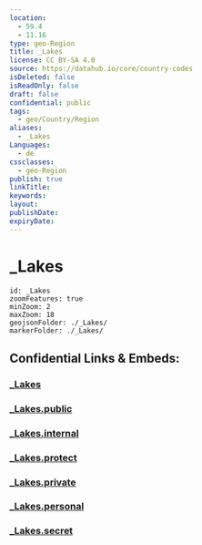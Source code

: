 ```yaml
---
location:
  - 59.4
  - 11.16
type: geo-Region
title: _Lakes
license: CC BY-SA 4.0
source: https://datahub.io/core/country-codes
isDeleted: false
isReadOnly: false
draft: false
confidential: public
tags:
  - geo/Country/Region
aliases:
  - _Lakes
Languages:
  - de
cssclasses:
  - geo-Region
publish: true
linkTitle:
keywords:
layout:
publishDate:
expiryDate:
---
```


# _Lakes

```leaflet
id: _Lakes
zoomFeatures: true 
minZoom: 2 
maxZoom: 18
geojsonFolder: ./_Lakes/
markerFolder: ./_Lakes/
```


## Confidential Links & Embeds: 

### [_Lakes](/_Standards/Earth/Continent/Europe/Europe~North/Norway/Counties~Norway/Østfold/_Lakes.md) 

### [_Lakes.public](/_public/Earth/Continent/Europe/Europe~North/Norway/Counties~Norway/Østfold/_Lakes.public.md) 

### [_Lakes.internal](/_internal/Earth/Continent/Europe/Europe~North/Norway/Counties~Norway/Østfold/_Lakes.internal.md) 

### [_Lakes.protect](/_protect/Earth/Continent/Europe/Europe~North/Norway/Counties~Norway/Østfold/_Lakes.protect.md) 

### [_Lakes.private](/_private/Earth/Continent/Europe/Europe~North/Norway/Counties~Norway/Østfold/_Lakes.private.md) 

### [_Lakes.personal](/_personal/Earth/Continent/Europe/Europe~North/Norway/Counties~Norway/Østfold/_Lakes.personal.md) 

### [_Lakes.secret](/_secret/Earth/Continent/Europe/Europe~North/Norway/Counties~Norway/Østfold/_Lakes.secret.md)

